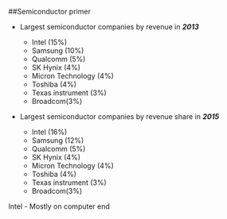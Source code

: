##Semiconductor primer
- Largest semiconductor companies by revenue in **_2013_**
	- Intel (15%)
	- Samsung (10%)
	- Qualcomm (5%)
	- SK Hynix (4%)
	- Micron Technology (4%)
	- Toshiba (4%)
	- Texas instrument (3%)
	- Broadcom(3%)

- Largest semiconductor companies by revenue share in _**2015**_
	- Intel (16%)
	- Samsung (12%)
	- Qualcomm (5%)
	- SK Hynix (4%)
	- Micron Technology (4%)
	- Toshiba (4%)
	- Texas instrument (3%)
	- Broadcom(3%)

Intel - Mostly on computer end



